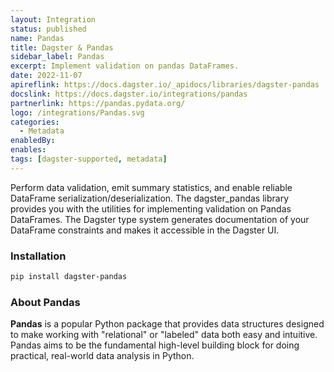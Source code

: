 ```yaml
---
layout: Integration
status: published
name: Pandas
title: Dagster & Pandas
sidebar_label: Pandas
excerpt: Implement validation on pandas DataFrames.
date: 2022-11-07
apireflink: https://docs.dagster.io/_apidocs/libraries/dagster-pandas
docslink: https://docs.dagster.io/integrations/pandas
partnerlink: https://pandas.pydata.org/
logo: /integrations/Pandas.svg
categories:
  - Metadata
enabledBy:
enables:
tags: [dagster-supported, metadata]
---
```




Perform data validation, emit summary statistics, and enable reliable DataFrame serialization/deserialization. The dagster_pandas library provides you with the utilities for implementing validation on Pandas DataFrames. The Dagster type system generates documentation of your DataFrame constraints and makes it accessible in the Dagster UI.

### Installation

```bash
pip install dagster-pandas
```

### About Pandas

**Pandas** is a popular Python package that provides data structures designed to make working with "relational" or "labeled" data both easy and intuitive. Pandas aims to be the fundamental high-level building block for doing practical, real-world data analysis in Python.
